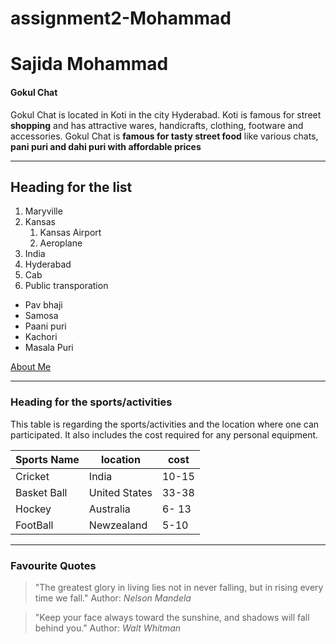 # assignment2-Mohammad
# Sajida Mohammad
#### Gokul Chat

Gokul Chat is located in Koti in the city Hyderabad. Koti is famous for street **shopping** and has attractive wares, handicrafts, clothing, footware and accessories.
Gokul Chat is **famous for tasty street food** like various chats, **pani puri and dahi puri with affordable prices**
***
## Heading for the list
1. Maryville
2. Kansas 
    1. Kansas Airport
    3. Aeroplane
3. India
4. Hyderabad
5. Cab
6. Public transporation

* Pav bhaji
* Samosa
* Paani puri
* Kachori
* Masala Puri



[About Me](AboutMe.md)
***
### Heading for the sports/activities
This table is regarding the sports/activities and the location where one can participated. It also includes the cost required for any personal equipment.

| **Sports Name**| **location**| **cost**|
| --- | --- | --- |
| Cricket | India | 10-15 |
| Basket Ball | United States | 33-38|
| Hockey | Australia | 6- 13|
| FootBall | Newzealand | 5-10|

***
### Favourite Quotes ###

> "The greatest glory in living lies not in never falling, but in rising every time we fall." Author: *Nelson Mandela*

> "Keep your face always toward the sunshine, and shadows will fall behind you." Author: *Walt Whitman*
